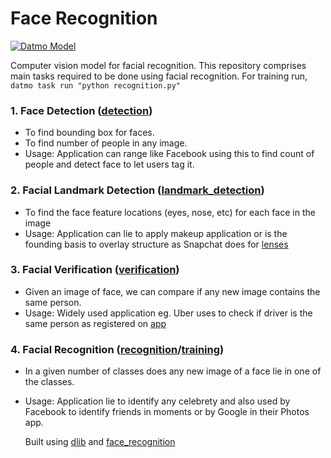 # Face Recognition

[![Datmo Model](https://datmo.io/shabazp/datmo-face-recognition/badge.svg)](https://datmo.io/shabazp/datmo-face-recognition)

Computer vision model for facial recognition. This repository comprises main tasks required to be done using facial recognition. For training run, `datmo task run "python recognition.py"`

### 1. Face Detection ([detection](https://github.com/Acusense/face-recognition/blob/master/src/detection.py))
* To find bounding box for faces.
* To find number of people in any image.
* Usage: Application can range like Facebook using this to find count of people and detect face to let users tag it.

### 2. Facial Landmark Detection ([landmark_detection](https://github.com/Acusense/face-recognition/blob/master/src/landmark_detection.py))

* To find the face feature locations (eyes, nose, etc) for each face in the image
* Usage: Application can lie to apply makeup application or is the founding basis to overlay structure as Snapchat does for [lenses](https://support.snapchat.com/en-US/article/lenses1)

### 3. Facial Verification ([verification](https://github.com/Acusense/face-recognition/blob/master/src/verification.py))
* Given an image of face, we can compare if any new image contains the same person.
* Usage: Widely used application eg. Uber uses to check if driver is the same person as registered on [app](https://newsroom.uber.com/securityselfies/)

### 4. Facial Recognition ([recognition](https://github.com/Acusense/face-recognition/blob/master/src/recognition.py)/[training](https://github.com/Acusense/face-recognition/blob/master/src/recognition_training.ipynb))

* In a given number of classes does any new image of a face lie in one of the classes.
* Usage: Application lie to identify any celebrety and also used by Facebook to identify friends in moments or by Google in their Photos app.


  Built using [dlib](http://blog.dlib.net/2017/02/high-quality-face-recognition-with-deep.html) and [face_recognition](https://github.com/ageitgey/face_recognition)
